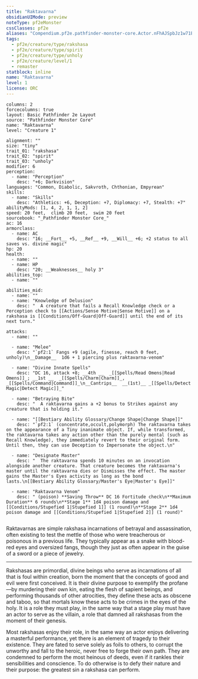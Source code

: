 ```yaml
---
title: "Raktavarna"
obsidianUIMode: preview
noteType: pf2eMonster
cssClasses: pf2e
aliases: "Compendium.pf2e.pathfinder-monster-core.Actor.nFhAJSpbJz1w71EU" 
tags:
  - pf2e/creature/type/rakshasa
  - pf2e/creature/type/spirit
  - pf2e/creature/type/unholy
  - pf2e/creature/level/1
  - remaster
statblock: inline
name: "Raktavarna"
level: 1
license: ORC
---
```


```statblock
columns: 2
forcecolumns: true
layout: Basic Pathfinder 2e Layout
source: "Pathfinder Monster Core"
name: "Raktavarna"
level: "Creature 1"

alignment: ""
size: "tiny"
trait_01: "rakshasa"
trait_02: "spirit"
trait_03: "unholy"
modifier: 6
perception:
  - name: "Perception"
    desc: "+6; Darkvision"
languages: "Common, Diabolic, Sakvroth, Chthonian, Empyrean"
skills:
  - name: "Skills"
    desc: "Athletics: +6, Deception: +7, Diplomacy: +7, Stealth: +7"
abilityMods: [1, 4, 2, 1, 1, 2]
speed: 20 feet,  climb 20 feet,  swim 20 feet
sourcebook: "_Pathfinder Monster Core_"
ac: 16
armorclass:
  - name: AC
    desc: "16; __Fort__ +5, __Ref__ +9, __Will__ +6; +2 status to all saves vs. divine magic"
hp: 20
health:
  - name: ""
  - name: HP
    desc: "20; __Weaknesses__ holy 3"
abilities_top:
  - name: ""

abilities_mid:
  - name: ""
  - name: "Knowledge of Delusion"
    desc: "  A creature that fails a Recall Knowledge check or a Perception check to [[Actions/Sense Motive|Sense Motive]] on a rakshasa is [[Conditions/Off-Guard|Off-Guard]] until the end of its next turn."

attacks:
  - name: ""

  - name: "Melee"
    desc: "`pf2:1` Fangs +9 (agile, finesse, reach 0 feet, unholy)\n__Damage__  1d6 + 1 piercing plus raktavarna-venom"

  - name: "Divine Innate Spells"
    desc: "DC 16, attack +8; __4th __  _[[Spells/Read Omens|Read Omens]]_; __1st __  _[[Spells/Charm|Charm]]_, _[[Spells/Command|Command]]_\n__Cantrips__  __(1st)__ _[[Spells/Detect Magic|Detect Magic]]_"

  - name: "Betraying Bite"
    desc: "  A raktavarna gains a +2 bonus to Strikes against any creature that is holding it."

  - name: "[[Bestiary Ability Glossary/Change Shape|Change Shape]]"
    desc: "`pf2:1` (concentrate,occult,polymorph) The raktavarna takes on the appearance of a Tiny inanimate object. If, while transformed, the raktavarna takes any action other than the purely mental (such as Recall Knowledge), they immediately revert to their original form. Until then, they can use Deception to Impersonate the object.\n"

  - name: "Designate Master"
    desc: "  The raktavarna spends 10 minutes on an invocation alongside another creature. That creature becomes the raktavarna's master until the raktavarna dies or Dismisses the effect. The master gains the Master's Eyes activity as long as the bond lasts.\n[[Bestiary Ability Glossary/Master's Eye|Master's Eye]]"

  - name: "Raktavarna Venom"
    desc: " (poison) **Saving Throw** DC 16 Fortitude check\n**Maximum Duration** 6 rounds\n**Stage 1** 1d4 poison damage and [[Conditions/Stupefied 1|Stupefied 1]] (1 round)\n**Stage 2** 1d4 poison damage and [[Conditions/Stupefied 1|Stupefied 2]] (1 round)"
 
```



Raktavarnas are simple rakshasa incarnations of betrayal and assassination, often existing to test the mettle of those who were treacherous or poisonous in a previous life. They typically appear as a snake with blood-red eyes and oversized fangs, though they just as often appear in the guise of a sword or a piece of jewelry.

* * *

Rakshasas are primordial, divine beings who serve as incarnations of all that is foul within creation, born the moment that the concepts of good and evil were first conceived. It is their divine purpose to exemplify the profane—by murdering their own kin, eating the flesh of sapient beings, and performing thousands of other atrocities, they define these acts as obscene and taboo, so that mortals know these acts to be crimes in the eyes of the holy. It is a role they must play, in the same way that a stage play must have an actor to serve as the villain, a role that damned all rakshasas from the moment of their genesis.

Most rakshasas enjoy their role, in the same way an actor enjoys delivering a masterful performance, yet there is an element of tragedy to their existence. They are fated to serve solely as foils to others, to corrupt the unworthy and fall to the heroic, never free to forge their own path. They are condemned to perform the most heinous of deeds, even if it rankles their sensibilities and conscience. To do otherwise is to defy their nature and their purpose: the greatest sin a rakshasa can perform.
